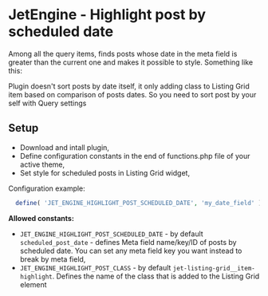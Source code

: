 # JetEngine - Highlight post by scheduled date

Among all the query items, finds posts whose date in the meta field is greater than the current one and makes it possible to style. Something like this:



Plugin doesn't sort posts by date itself, it only adding class to Listing Grid item based on comparison of posts dates. So you need to sort post by your self with Query settings

## Setup
- Download and intall plugin,
- Define configuration constants in the end of functions.php file of your active theme,
- Set style for scheduled posts in Listing Grid widget,


Configuration example:

``` php
  define( 'JET_ENGINE_HIGHLIGHT_POST_SCHEDULED_DATE', 'my_date_field' );
```

**Allowed constants:**

- `JET_ENGINE_HIGHLIGHT_POST_SCHEDULED_DATE` - by default `scheduled_post_date` - defines Meta field name/key/ID of posts by scheduled date. You can set any meta field key you want instead to break by meta field,
- `JET_ENGINE_HIGHLIGHT_POST_CLASS` - by default `jet-listing-grid__item-highlight`. Defines the name of the class that is added to the Listing Grid element